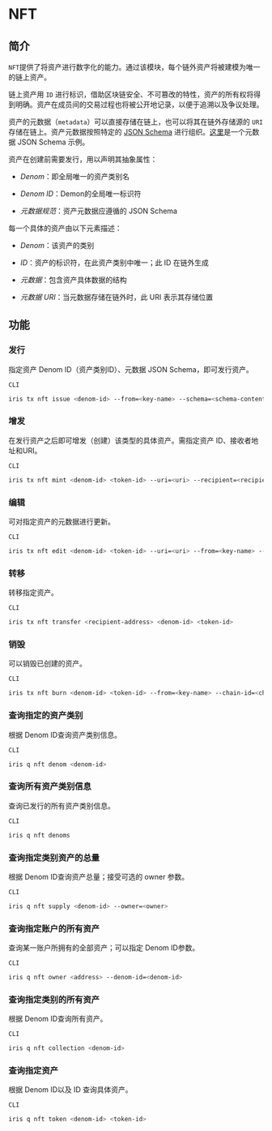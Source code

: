 # NFT

## 简介

`NFT`提供了将资产进行数字化的能力。通过该模块，每个链外资产将被建模为唯一的链上资产。

链上资产用 `ID` 进行标识，借助区块链安全、不可篡改的特性，资产的所有权将得到明确。资产在成员间的交易过程也将被公开地记录，以便于追溯以及争议处理。

资产的元数据（`metadata`）可以直接存储在链上，也可以将其在链外存储源的 `URI` 存储在链上。资产元数据按照特定的 [JSON Schema](https://JSON-Schema.org/) 进行组织。[这里](https://github.com/irisnet/irishub/blob/master/docs/zh/features/nft-metadata.json)是一个元数据 JSON Schema 示例。

资产在创建前需要发行，用以声明其抽象属性：

- _Denom_：即全局唯一的资产类别名
  
- _Denom ID_：Demon的全局唯一标识符

- _元数据规范_：资产元数据应遵循的 JSON Schema

每一个具体的资产由以下元素描述：

- _Denom_：该资产的类别

- _ID_：资产的标识符，在此资产类别中唯一；此 ID 在链外生成

- _元数据_：包含资产具体数据的结构

- _元数据 URI_：当元数据存储在链外时，此 URI 表示其存储位置

## 功能

### 发行

指定资产 Denom ID（资产类别ID）、元数据 JSON Schema，即可发行资产。

`CLI`

```bash
iris tx nft issue <denom-id> --from=<key-name> --schema=<schema-content or path/to/schema.json> --chain-id=<chain-id> --fees=<fee>
```

### 增发

在发行资产之后即可增发（创建）该类型的具体资产。需指定资产 ID、接收者地址和URI。

`CLI`

```bash
iris tx nft mint <denom-id> <token-id> --uri=<uri> --recipient=<recipient> --from=<key-name> --chain-id=<chain-id> --fees=<fee>
```

### 编辑

可对指定资产的元数据进行更新。

`CLI`

```bash
iris tx nft edit <denom-id> <token-id> --uri=<uri> --from=<key-name> --chain-id=<chain-id> --fees=<fee>
```

### 转移

转移指定资产。

`CLI`

```bash
iris tx nft transfer <recipient-address> <denom-id> <token-id>
```

### 销毁

可以销毁已创建的资产。

`CLI`

```bash
iris tx nft burn <denom-id> <token-id> --from=<key-name> --chain-id=<chain-id> --fees=<fee>
```

### 查询指定的资产类别

根据 Denom ID查询资产类别信息。

`CLI`

```bash
iris q nft denom <denom-id>
```

### 查询所有资产类别信息

查询已发行的所有资产类别信息。

`CLI`

```bash
iris q nft denoms
```

### 查询指定类别资产的总量

根据 Denom ID查询资产总量；接受可选的 owner 参数。

`CLI`

```bash
iris q nft supply <denom-id> --owner=<owner>
```

### 查询指定账户的所有资产

查询某一账户所拥有的全部资产；可以指定 Denom ID参数。

`CLI`

```bash
iris q nft owner <address> --denom-id=<denom-id>
```

### 查询指定类别的所有资产

根据 Denom ID查询所有资产。

`CLI`

```bash
iris q nft collection <denom-id>
```

### 查询指定资产

根据 Denom ID以及 ID 查询具体资产。

`CLI`

```bash
iris q nft token <denom-id> <token-id>
```
